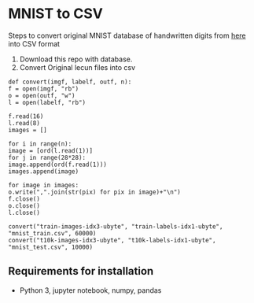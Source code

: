 # MNIST to CSV

Steps to convert original MNIST database of handwritten digits from [here](http://yann.lecun.com/exdb/mnist/) into CSV format

1. Download this repo with database.
2. Convert Original lecun files into csv
```
def convert(imgf, labelf, outf, n):
f = open(imgf, "rb")
o = open(outf, "w")
l = open(labelf, "rb")

f.read(16)
l.read(8)
images = []

for i in range(n):
image = [ord(l.read(1))]
for j in range(28*28):
image.append(ord(f.read(1)))
images.append(image)

for image in images:
o.write(",".join(str(pix) for pix in image)+"\n")
f.close()
o.close()
l.close()

convert("train-images-idx3-ubyte", "train-labels-idx1-ubyte",
"mnist_train.csv", 60000)
convert("t10k-images-idx3-ubyte", "t10k-labels-idx1-ubyte",
"mnist_test.csv", 10000)
```

## **Requirements for installation**
- Python 3, jupyter notebook, numpy, pandas
<br><br>
